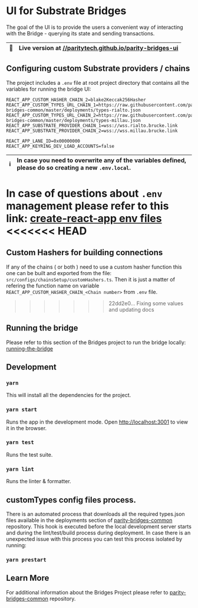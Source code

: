 # UI for Substrate Bridges

The goal of the UI is to provide the users a convenient way of interacting with the Bridge - querying its state and sending transactions.

| 🚀  | Live version at [//paritytech.github.io/parity-bridges-ui](https://paritytech.github.io/parity-bridges-ui) |
| --- | :--------------------------------------------------------------------------------------------------------- |

## Configuring custom Substrate providers / chains

The project includes a `.env` file at root project directory that contains all the variables for running the bridge UI:

```
REACT_APP_CUSTOM_HASHER_CHAIN_2=blake2Keccak256Hasher
REACT_APP_CUSTOM_TYPES_URL_CHAIN_1=https://raw.githubusercontent.com/paritytech/parity-bridges-common/master/deployments/types-rialto.json
REACT_APP_CUSTOM_TYPES_URL_CHAIN_2=https://raw.githubusercontent.com/paritytech/parity-bridges-common/master/deployments/types-millau.json
REACT_APP_SUBSTRATE_PROVIDER_CHAIN_1=wss://wss.rialto.brucke.link
REACT_APP_SUBSTRATE_PROVIDER_CHAIN_2=wss://wss.millau.brucke.link

REACT_APP_LANE_ID=0x00000000
REACT_APP_KEYRING_DEV_LOAD_ACCOUNTS=false
```

| ℹ️  | In case you need to overwrite any of the variables defined, please do so creating a new `.env.local`. |
| --- | :---------------------------------------------------------------------------------------------------- |

In case of questions about `.env` management please refer to this link: [create-react-app env files](https://create-react-app.dev/docs/adding-custom-environment-variables/#what-other-env-files-can-be-used)
<<<<<<< HEAD
=======

## Custom Hashers for building connections

If any of the chains ( or both ) need to use a custom hasher function this one can be built and exported from the file: `src/configs/chainsSetup/customHashers.ts`. Then it is just a matter of refering the function name on variable `REACT_APP_CUSTOM_HASHER_CHAIN_<Chain number>` from `.env` file.
>>>>>>> 22dd2e0... Fixing some values and updating docs

## Running the bridge

Please refer to this section of the Bridges project to run the bridge locally: [running-the-bridge](https://github.com/paritytech/parity-bridges-common#running-the-bridge)

## Development

### `yarn`

This will install all the dependencies for the project.

### `yarn start`

Runs the app in the development mode. Open [http://localhost:3001](http://localhost:3001) to view it in the browser.

### `yarn test`

Runs the test suite.

### `yarn lint`

Runs the linter & formatter.

## customTypes config files process.

There is an automated process that downloads all the required types<CHAIN>.json files available in the deployments section of [parity-bridges-common](https://github.com/paritytech/parity-bridges-common/tree/master/deployments) repository.
This hook is executed before the local development server starts and during the lint/test/build process during deployment.
In case there is an unexpected issue with this process you can test this process isolated by running:

### `yarn prestart`

## Learn More

For additional information about the Bridges Project please refer to [parity-bridges-common](https://github.com/paritytech/parity-bridges-common) repository.
